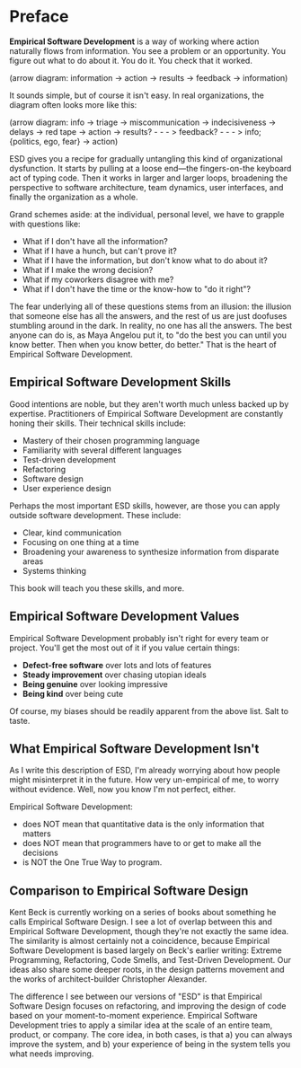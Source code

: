 # Preface

**Empirical Software Development** is a way of working where action naturally flows from information. You see a problem or an opportunity. You figure out what to do about it. You do it. You check that it worked.

(arrow diagram: information -> action -> results -> feedback -> information)

It sounds simple, but of course it isn't easy. In real organizations, the diagram often looks more like this:

(arrow diagram: info -> triage -> miscommunication -> indecisiveness -> delays -> red tape -> action -> results? - - - > feedback? - - - > info; {politics, ego, fear} -> action)

ESD gives you a recipe for gradually untangling this kind of organizational dysfunction. It starts by pulling at a loose end—the fingers-on-the keyboard act of typing code. Then it works in larger and larger loops, broadening the perspective to software architecture, team dynamics, user interfaces, and finally the organization as a whole.

Grand schemes aside: at the individual, personal level, we have to grapple with questions like:

- What if I don't have all the information?
- What if I have a hunch, but can't prove it?
- What if I have the information, but don't know what to do about it?
- What if I make the wrong decision?
- What if my coworkers disagree with me?
- What if I don't have the time or the know-how to "do it right"?

The fear underlying all of these questions stems from an illusion: the illusion that someone else has all the answers, and the rest of us are just doofuses stumbling around in the dark. In reality, no one has all the answers. The best anyone can do is, as Maya Angelou put it, to "do the best you can until you know better. Then when you know better, do better." That is the heart of Empirical Software Development.

## Empirical Software Development Skills

Good intentions are noble, but they aren't worth much unless backed up by expertise. Practitioners of Empirical Software Development are constantly honing their skills. Their technical skills include:

- Mastery of their chosen programming language
- Familiarity with several different languages
- Test-driven development
- Refactoring
- Software design
- User experience design

Perhaps the most important ESD skills, however, are those you can apply outside software development. These include:

- Clear, kind communication
- Focusing on one thing at a time
- Broadening your awareness to synthesize information from disparate areas
- Systems thinking

This book will teach you these skills, and more.

## Empirical Software Development Values

Empirical Software Development probably isn't right for every team or project. You'll get the most out of it if you value certain things:

- **Defect-free software** over lots and lots of features
- **Steady improvement** over chasing utopian ideals
- **Being genuine** over looking impressive
- **Being kind** over being cute

Of course, my biases should be readily apparent from the above list. Salt to taste.

## What Empirical Software Development Isn't

As I write this description of ESD, I'm already worrying about how people might misinterpret it in the future. How very un-empirical of me, to worry without evidence. Well, now you know I'm not perfect, either.

Empirical Software Development:

- does NOT mean that quantitative data is the only information that matters
- does NOT mean that programmers have to or get to make all the decisions
- is NOT the One True Way to program.

## Comparison to Empirical Software Design

Kent Beck is currently working on a series of books about something he calls Empirical Software Design. I see a lot of overlap between this and Empirical Software Development, though they're not exactly the same idea. The similarity is almost certainly not a coincidence, because Empirical Software Development is based largely on Beck's earlier writing: Extreme Programming, Refactoring, Code Smells, and Test-Driven Development. Our ideas also share some deeper roots, in the design patterns movement and the works of architect-builder Christopher Alexander.

The difference I see between our versions of "ESD" is that Empirical Software Design focuses on refactoring, and improving the design of code based on your moment-to-moment experience. Empirical Software Development tries to apply a similar idea at the scale of an entire team, product, or company. The core idea, in both cases, is that a) you can always improve the system, and b) your experience of being in the system tells you what needs improving.